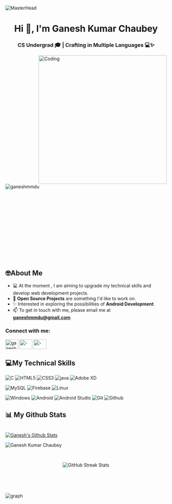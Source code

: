 ![MasterHead](https://1.bp.blogspot.com/-7A4WynwLsMw/XbBpCXG8fHI/AAAAAAAAMt4/uOa1bpLskYgrwGbllhSu2SDj_Mig8SXJQCLcBGAsYHQ/s1600/2000_600px.gif)
<h1 align="center">Hi 👋, I'm Ganesh Kumar Chaubey</h1>
<h3 align="center">CS Undergrad 🎓 | Crafting in Multiple Languages 💻✨</h3>
<img align="right" alt="Coding" width="400" src="https://user-images.githubusercontent.com/74038190/219923809-b86dc415-a0c2-4a38-bc88-ad6cf06395a8.gif">

<p align="left"> <img src="https://komarev.com/ghpvc/?username=ganeshmmdu&label=Profile%20views&color=0e75b6&style=flat" alt="ganeshmmdu" /> </p>

<br><br/><br><br/><br><br/><br><br/><br><br/><br><br/>

## 🤓About Me    
  
 
 - 💻 At the moment , I am aiming to upgrade my technical skills and develop web development projects.
 - 🙌 **Open Source Projects** are something I'd like to work on.
 - ✨ Interested in exploring the possibilities of **Android Development**.
 - 📫 To get in touch with me, please email me at **ganeshmmdu@gmail.com**

 



<h3 align="left">Connect with me:</h3>
<p align="left">
<a href="https://twitter.com/ganeshmmdu" target="blank"><img align="center" src="https://raw.githubusercontent.com/rahuldkjain/github-profile-readme-generator/master/src/images/icons/Social/twitter.svg" alt="ganeshmmdu" height="30" width="40" /></a>
<a href="https://linkedin.com/in/-" target="blank"><img align="center" src="https://raw.githubusercontent.com/rahuldkjain/github-profile-readme-generator/master/src/images/icons/Social/linked-in-alt.svg" alt="-" height="30" width="40" /></a>
<a href="https://instagram.com/-" target="blank"><img align="center" src="https://raw.githubusercontent.com/rahuldkjain/github-profile-readme-generator/master/src/images/icons/Social/instagram.svg" alt="-" height="30" width="40" /></a>
</p>

## 💻My Technical Skills

![C](https://img.shields.io/badge/C-1C8D73?style=for-the-badge&logo=c&logoColor=white)  ![HTML5](https://img.shields.io/badge/html5-%23E34F26.svg?style=for-the-badge&logo=html5&logoColor=white) ![CSS3](https://img.shields.io/badge/css3-%231572B6.svg?style=for-the-badge&logo=css3&logoColor=white) ![java](https://img.shields.io/badge/java-%23ED8B00.svg?&style=for-the-badge&logo=java&logoColor=white) ![Adobe XD](https://img.shields.io/badge/Adobe%20XD-470137?style=for-the-badge&logo=Adobe%20XD&logoColor=#FF61F6)

![MySQL](https://img.shields.io/badge/mysql-%2300f.svg?style=for-the-badge&logo=mysql&logoColor=white) ![Firebase](https://img.shields.io/badge/firebase-%23039BE5.svg?style=for-the-badge&logo=firebase) ![Linux](https://img.shields.io/badge/Linux-03203C?style=for-the-badge&logo=Linux&logoColor=white) 

![Windows](https://img.shields.io/badge/windows-3944F7?style=for-the-badge&logo=windows&logoColor=white) ![Android](https://img.shields.io/badge/Android-1FAA59?style=for-the-badge&logo=Android&logoColor=black) ![Android Studio](https://img.shields.io/badge/Androidstudio-00BC404C3AE3?style=for-the-badge&logo=Androidstudio&logoColor=black) ![Git](https://img.shields.io/badge/Git-F05032?style=for-the-badge&logo=git&logoColor=white) ![Github](https://img.shields.io/badge/GitHub-181717?style=for-the-badge&logo=github&logoColor=white)

## 📊 My Github Stats
  <br/>
    <a href="https://github.com/ganeshmmdu/github-readme-stats"><img alt="Ganesh's Github Stats" src="https://github-readme-stats.vercel.app/api?username=ganeshmmdu&show_icons=true&count_private=true&theme=radical&hide_border=true&bg_color=0D1117" /></a>
  
  ![Ganesh Kumar Chaubey](https://github-readme-stats.vercel.app/api/top-langs/?username=ganeshmmdu&layout=compact&theme=dark&langs_count=6&count_private=true&text_color=F5F3E4&title_color=F3CCAE) 
  <br/>
  
  
  <br/> 
  <div align="center">
<p><img src="https://github-readme-streak-stats.herokuapp.com/?user=ganeshmmdu&theme=dark&hide_border=true&background=000000&fire=2980b9&ring=2980b9&stroke=2980b9&currStreakLabel=2980b9&sideNums=2980b9&sideLabels=2980b9" alt="GitHub Streak Stats"></p>
  </div>
<br/>
<br/>
<br/>

![graph](https://github-readme-activity-graph.vercel.app/graph?username=ganeshmmdu&bg_color=0000000&color=2980b9&line=2980b9&point=27ae60&area_color=2980b9&area=true&hide_border=true)
